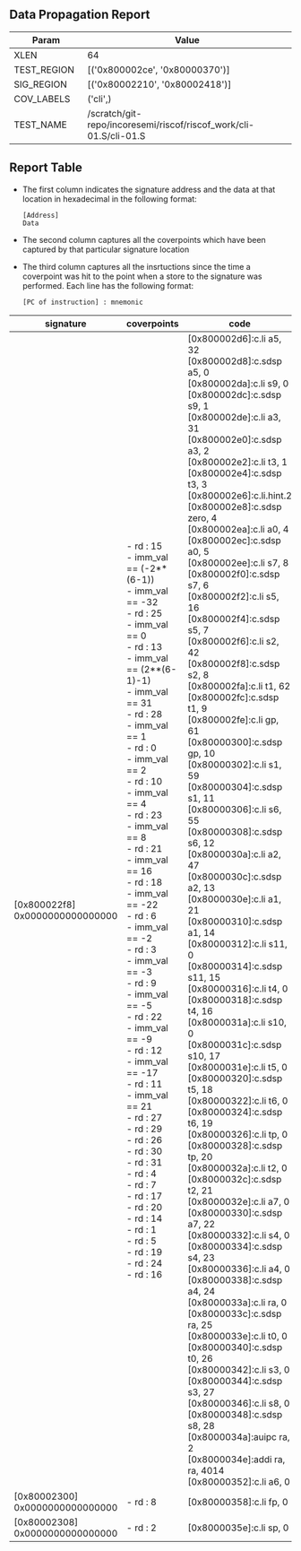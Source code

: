 
## Data Propagation Report

| Param       | Value    |
|-------------|----------|
| XLEN        | 64      |
| TEST_REGION | [('0x800002ce', '0x80000370')]      |
| SIG_REGION  | [('0x80002210', '0x80002418')]      |
| COV_LABELS  | ('cli',)      |
| TEST_NAME   | /scratch/git-repo/incoresemi/riscof/riscof_work/cli-01.S/cli-01.S    |

## Report Table

- The first column indicates the signature address and the data at that location in hexadecimal in the following format: 
  ```
  [Address]
  Data
  ```

- The second column captures all the coverpoints which have been captured by that particular signature location

- The third column captures all the insrtuctions since the time a coverpoint was
  hit to the point when a store to the signature was performed. Each line has
  the following format:
  ```
  [PC of instruction] : mnemonic
  ```

<style>
table th:first-of-type {
    width: 5%;
}
table th:nth-of-type(2) {
    width: 40%;
}
table th:nth-of-type(3) {
    width: 55%;
}
</style>

|            signature             |                                                                                                                                                                                                                                                                                                                                                                                           coverpoints                                                                                                                                                                                                                                                                                                                                                                                           |                                                                                                                                                                                                                                                                                                                                                                                                                                                                                                                                                                                                                                                                                                                                                                                                                                                                                                                                       code                                                                                                                                                                                                                                                                                                                                                                                                                                                                                                                                                                                                                                                                                                                                                                                                                                                                                                                                       |
|----------------------------------|-------------------------------------------------------------------------------------------------------------------------------------------------------------------------------------------------------------------------------------------------------------------------------------------------------------------------------------------------------------------------------------------------------------------------------------------------------------------------------------------------------------------------------------------------------------------------------------------------------------------------------------------------------------------------------------------------------------------------------------------------------------------------------------------------|----------------------------------------------------------------------------------------------------------------------------------------------------------------------------------------------------------------------------------------------------------------------------------------------------------------------------------------------------------------------------------------------------------------------------------------------------------------------------------------------------------------------------------------------------------------------------------------------------------------------------------------------------------------------------------------------------------------------------------------------------------------------------------------------------------------------------------------------------------------------------------------------------------------------------------------------------------------------------------------------------------------------------------------------------------------------------------------------------------------------------------------------------------------------------------------------------------------------------------------------------------------------------------------------------------------------------------------------------------------------------------------------------------------------------------------------------------------------------------------------------------------------------------------------------------------------------------------------------------------------------------------------------------------------------------------------------------------------------------------------------------------------------------------------------------------------------------------------------------------------------------|
|[0x800022f8]<br>0x0000000000000000|- rd : 15<br> - imm_val == (-2**(6-1))<br> - imm_val == -32<br> - rd : 25<br> - imm_val == 0<br> - rd : 13<br> - imm_val == (2**(6-1)-1)<br> - imm_val == 31<br> - rd : 28<br> - imm_val == 1<br> - rd : 0<br> - imm_val == 2<br> - rd : 10<br> - imm_val == 4<br> - rd : 23<br> - imm_val == 8<br> - rd : 21<br> - imm_val == 16<br> - rd : 18<br> - imm_val == -22<br> - rd : 6<br> - imm_val == -2<br> - rd : 3<br> - imm_val == -3<br> - rd : 9<br> - imm_val == -5<br> - rd : 22<br> - imm_val == -9<br> - rd : 12<br> - imm_val == -17<br> - rd : 11<br> - imm_val == 21<br> - rd : 27<br> - rd : 29<br> - rd : 26<br> - rd : 30<br> - rd : 31<br> - rd : 4<br> - rd : 7<br> - rd : 17<br> - rd : 20<br> - rd : 14<br> - rd : 1<br> - rd : 5<br> - rd : 19<br> - rd : 24<br> - rd : 16<br> |[0x800002d6]:c.li a5, 32<br> [0x800002d8]:c.sdsp a5, 0<br> [0x800002da]:c.li s9, 0<br> [0x800002dc]:c.sdsp s9, 1<br> [0x800002de]:c.li a3, 31<br> [0x800002e0]:c.sdsp a3, 2<br> [0x800002e2]:c.li t3, 1<br> [0x800002e4]:c.sdsp t3, 3<br> [0x800002e6]:c.li.hint.2<br> [0x800002e8]:c.sdsp zero, 4<br> [0x800002ea]:c.li a0, 4<br> [0x800002ec]:c.sdsp a0, 5<br> [0x800002ee]:c.li s7, 8<br> [0x800002f0]:c.sdsp s7, 6<br> [0x800002f2]:c.li s5, 16<br> [0x800002f4]:c.sdsp s5, 7<br> [0x800002f6]:c.li s2, 42<br> [0x800002f8]:c.sdsp s2, 8<br> [0x800002fa]:c.li t1, 62<br> [0x800002fc]:c.sdsp t1, 9<br> [0x800002fe]:c.li gp, 61<br> [0x80000300]:c.sdsp gp, 10<br> [0x80000302]:c.li s1, 59<br> [0x80000304]:c.sdsp s1, 11<br> [0x80000306]:c.li s6, 55<br> [0x80000308]:c.sdsp s6, 12<br> [0x8000030a]:c.li a2, 47<br> [0x8000030c]:c.sdsp a2, 13<br> [0x8000030e]:c.li a1, 21<br> [0x80000310]:c.sdsp a1, 14<br> [0x80000312]:c.li s11, 0<br> [0x80000314]:c.sdsp s11, 15<br> [0x80000316]:c.li t4, 0<br> [0x80000318]:c.sdsp t4, 16<br> [0x8000031a]:c.li s10, 0<br> [0x8000031c]:c.sdsp s10, 17<br> [0x8000031e]:c.li t5, 0<br> [0x80000320]:c.sdsp t5, 18<br> [0x80000322]:c.li t6, 0<br> [0x80000324]:c.sdsp t6, 19<br> [0x80000326]:c.li tp, 0<br> [0x80000328]:c.sdsp tp, 20<br> [0x8000032a]:c.li t2, 0<br> [0x8000032c]:c.sdsp t2, 21<br> [0x8000032e]:c.li a7, 0<br> [0x80000330]:c.sdsp a7, 22<br> [0x80000332]:c.li s4, 0<br> [0x80000334]:c.sdsp s4, 23<br> [0x80000336]:c.li a4, 0<br> [0x80000338]:c.sdsp a4, 24<br> [0x8000033a]:c.li ra, 0<br> [0x8000033c]:c.sdsp ra, 25<br> [0x8000033e]:c.li t0, 0<br> [0x80000340]:c.sdsp t0, 26<br> [0x80000342]:c.li s3, 0<br> [0x80000344]:c.sdsp s3, 27<br> [0x80000346]:c.li s8, 0<br> [0x80000348]:c.sdsp s8, 28<br> [0x8000034a]:auipc ra, 2<br> [0x8000034e]:addi ra, ra, 4014<br> [0x80000352]:c.li a6, 0<br> |
|[0x80002300]<br>0x0000000000000000|- rd : 8<br>                                                                                                                                                                                                                                                                                                                                                                                                                                                                                                                                                                                                                                                                                                                                                                                     |[0x80000358]:c.li fp, 0<br>                                                                                                                                                                                                                                                                                                                                                                                                                                                                                                                                                                                                                                                                                                                                                                                                                                                                                                                                                                                                                                                                                                                                                                                                                                                                                                                                                                                                                                                                                                                                                                                                                                                                                                                                                                                                                                                       |
|[0x80002308]<br>0x0000000000000000|- rd : 2<br>                                                                                                                                                                                                                                                                                                                                                                                                                                                                                                                                                                                                                                                                                                                                                                                     |[0x8000035e]:c.li sp, 0<br>                                                                                                                                                                                                                                                                                                                                                                                                                                                                                                                                                                                                                                                                                                                                                                                                                                                                                                                                                                                                                                                                                                                                                                                                                                                                                                                                                                                                                                                                                                                                                                                                                                                                                                                                                                                                                                                       |
